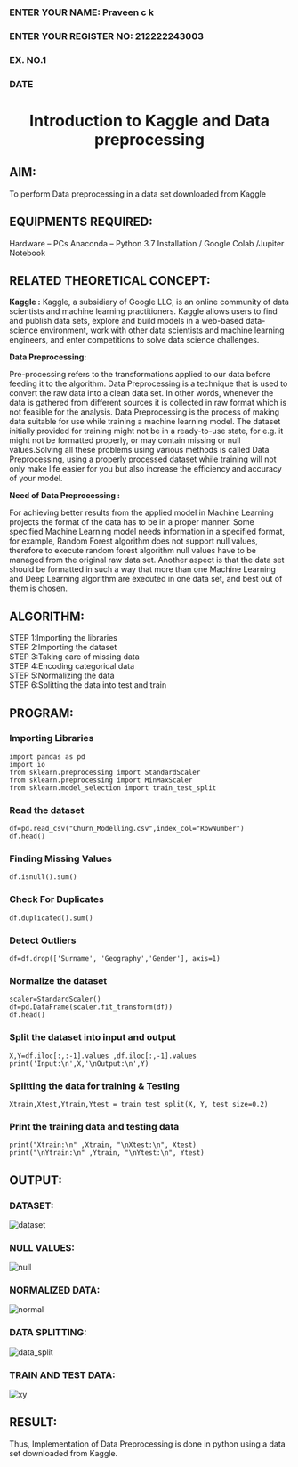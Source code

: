 <H3>ENTER YOUR NAME: Praveen c k</H3>
<H3>ENTER YOUR REGISTER NO: 212222243003</H3>
<H3>EX. NO.1</H3>
<H3>DATE</H3>
<H1 ALIGN =CENTER> Introduction to Kaggle and Data preprocessing</H1>

## AIM:

To perform Data preprocessing in a data set downloaded from Kaggle

## EQUIPMENTS REQUIRED:
Hardware – PCs
Anaconda – Python 3.7 Installation / Google Colab /Jupiter Notebook

## RELATED THEORETICAL CONCEPT:

**Kaggle :**
Kaggle, a subsidiary of Google LLC, is an online community of data scientists and machine learning practitioners. Kaggle allows users to find and publish data sets, explore and build models in a web-based data-science environment, work with other data scientists and machine learning engineers, and enter competitions to solve data science challenges.

**Data Preprocessing:**

Pre-processing refers to the transformations applied to our data before feeding it to the algorithm. Data Preprocessing is a technique that is used to convert the raw data into a clean data set. In other words, whenever the data is gathered from different sources it is collected in raw format which is not feasible for the analysis.
Data Preprocessing is the process of making data suitable for use while training a machine learning model. The dataset initially provided for training might not be in a ready-to-use state, for e.g. it might not be formatted properly, or may contain missing or null values.Solving all these problems using various methods is called Data Preprocessing, using a properly processed dataset while training will not only make life easier for you but also increase the efficiency and accuracy of your model.

**Need of Data Preprocessing :**

For achieving better results from the applied model in Machine Learning projects the format of the data has to be in a proper manner. Some specified Machine Learning model needs information in a specified format, for example, Random Forest algorithm does not support null values, therefore to execute random forest algorithm null values have to be managed from the original raw data set.
Another aspect is that the data set should be formatted in such a way that more than one Machine Learning and Deep Learning algorithm are executed in one data set, and best out of them is chosen.


## ALGORITHM:
STEP 1:Importing the libraries<BR>
STEP 2:Importing the dataset<BR>
STEP 3:Taking care of missing data<BR>
STEP 4:Encoding categorical data<BR>
STEP 5:Normalizing the data<BR>
STEP 6:Splitting the data into test and train<BR>

##  PROGRAM:

### Importing Libraries
```
import pandas as pd                                                
import io
from sklearn.preprocessing import StandardScaler
from sklearn.preprocessing import MinMaxScaler
from sklearn.model_selection import train_test_split
```

### Read the dataset
```
df=pd.read_csv("Churn_Modelling.csv",index_col="RowNumber")         
df.head()
```

### Finding Missing Values
```
df.isnull().sum()
```

### Check For Duplicates
```
df.duplicated().sum()
```

### Detect Outliers
```
df=df.drop(['Surname', 'Geography','Gender'], axis=1)
```

### Normalize the dataset
```
scaler=StandardScaler()                                             
df=pd.DataFrame(scaler.fit_transform(df))
df.head()
```

### Split the dataset into input and output
```
X,Y=df.iloc[:,:-1].values ,df.iloc[:,-1].values                     
print('Input:\n',X,'\nOutput:\n',Y)
```

### Splitting the data for training & Testing
```
Xtrain,Xtest,Ytrain,Ytest = train_test_split(X, Y, test_size=0.2)
```

### Print the training data and testing data
```
print("Xtrain:\n" ,Xtrain, "\nXtest:\n", Xtest)                     
print("\nYtrain:\n" ,Ytrain, "\nYtest:\n", Ytest)
```

## OUTPUT:

### DATASET:

![dataset](https://github.com/A-Thiyagarajan/Ex-1-NN/assets/118707693/dba00100-37a2-4fd7-bcb5-e958fd856a90)



### NULL VALUES: 

![null](https://github.com/A-Thiyagarajan/Ex-1-NN/assets/118707693/fb01ba7f-6939-4dc0-91c8-10f8830f86eb)



### NORMALIZED DATA:
![normal](https://github.com/A-Thiyagarajan/Ex-1-NN/assets/118707693/dd0952e8-060e-467a-a458-9da31a458c01)




### DATA SPLITTING:

![data_split](https://github.com/A-Thiyagarajan/Ex-1-NN/assets/118707693/1de19d69-efd4-491d-8f35-726bce258365)




### TRAIN AND TEST DATA: 

![xy](https://github.com/A-Thiyagarajan/Ex-1-NN/assets/118707693/97ce919c-9c60-4052-bebb-d7ca55cb84d4)




## RESULT:
Thus, Implementation of Data Preprocessing is done in python  using a data set downloaded from Kaggle.
